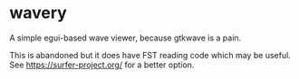 # wavery

A simple egui-based wave viewer, because gtkwave is a pain.

This is abandoned but it does have FST reading code which may be useful. See https://surfer-project.org/ for a better option.
